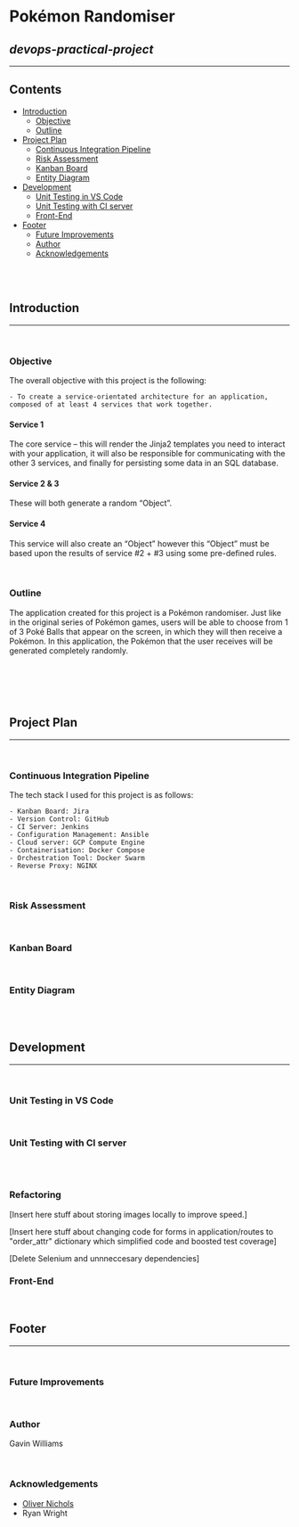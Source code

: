 # Pokémon Randomiser
## _devops-practical-project_

---
## Contents
* [Introduction](#introduction)
	* [Objective](#objective) 
	* [Outline](#outline) 
* [Project Plan](#project-plan)
	* [Continuous Integration Pipeline](#continuous-integration-pipeline)
	* [Risk Assessment](#risk-assessment)  
	* [Kanban Board](#kanban-board)
	* [Entity Diagram](#entity-diagram)
* [Development](#development)
	* [Unit Testing in VS Code](#unit-testing-in-vs-code)
	* [Unit Testing with CI server](#unit-testing-with-ci-server)
	* [Front-End](#front-end)
* [Footer](#footer)
	* [Future Improvements](#future-improvements)
	* [Author](#author)
	* [Acknowledgements](#acknowledgements)

<br><br>
## Introduction
---
<br>

### Objective

The overall objective with this project is the following: 

    - To create a service-orientated architecture for an application, composed of at least 4 services that work together.

#### Service 1

The core service – this will render the Jinja2 templates you need to interact with your application, it will also be responsible for communicating with the other 3 services, and finally for persisting some data in an SQL database.
<br>

#### Service 2 & 3

These will both generate a random “Object”.
<br>

#### Service 4

This service will also create an “Object” however this “Object” must be based upon the results of service #2 + #3 using some pre-defined rules.

<br>

### Outline

The application created for this project is a Pokémon randomiser. Just like in the original series of Pokémon games, users will be able to choose from 1 of 3 Poké Balls that appear on the screen, in which they will then receive a Pokémon. In this application, the Pokémon that the user receives will be generated completely randomly.

<br>

<br><br>

## Project Plan
---
<br>

### Continuous Integration Pipeline

The tech stack I used for this project is as follows: 

	- Kanban Board: Jira
    - Version Control: GitHub
    - CI Server: Jenkins
    - Configuration Management: Ansible
    - Cloud server: GCP Compute Engine
    - Containerisation: Docker Compose
    - Orchestration Tool: Docker Swarm
    - Reverse Proxy: NGINX

<br>

### Risk Assessment

<br>

### Kanban Board

<br>

### Entity Diagram

<br><br>

## Development
---
<br>

### Unit Testing in VS Code

<br>

### Unit Testing with CI server

<br><br>

### Refactoring

[Insert here stuff about storing images locally to improve speed.]

[Insert here stuff about changing code for forms in application/routes to "order_attr" dictionary which simplified code and boosted test coverage]

[Delete Selenium and unnneccesary dependencies]
### Front-End

<br>

## Footer
---
<br>

### Future Improvements

<br>

### Author

Gavin Williams

<br>

### Acknowledgements

* [Oliver Nichols](https://github.com/OliverNichols/)
* Ryan Wright